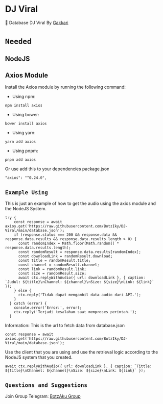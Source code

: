 # DJ Viral
📁 Database DJ Viral
By [Gakkari](https://t.me/Gakkari)

# ```Needed```
## NodeJS
## Axios Module
Install the Axios module by running the following command:
- Using npm:
```
npm install axios
```
- Using bower:
```
bower install axios
```
- Using yarn:
```
yarn add axios
```
- Using pnpm:
```
pnpm add axios
```
Or use add this to your dependencies package.json
```
"axios": "^0.24.0",
```
## ```Example Using```
This is just an example of how to get the audio using the axios module and the NodeJS System.
```
try {
    const response = await axios.get('https://raw.githubusercontent.com/BotzIky/DJ-Viral/main/database.json');
    if (response.status === 200 && response.data && response.data.results && response.data.results.length > 0) {
      const randomIndex = Math.floor(Math.random() * response.data.results.length);
      const randomResult = response.data.results[randomIndex];
      const downloadLink = randomResult.download;
      const title = randomResult.title;
      const channel = randomResult.channel;
      const link = randomResult.link;
      const size = randomResult.size;
      await ctx.replyWithAudio({ url: downloadLink }, { caption: `Judul: ${title}\nChannel: ${channel}\nSize: ${size}\nLink: ${link}` });
    } else {
      ctx.reply('Tidak dapat mengambil data audio dari API.');
    }
  } catch (error) {
    console.error('Error:', error);
    ctx.reply('Terjadi kesalahan saat memproses perintah.');
  }
```
Information: 
This is the url to fetch data from database.json
```
const response = await axios.get('https://raw.githubusercontent.com/BotzIky/DJ-Viral/main/database.json');
```
Use the client that you are using and use the retrieval logic according to the NodeJS system that you created.
```
await ctx.replyWithAudio({ url: downloadLink }, { caption: `Tittle: ${title}\nChannel: ${channel}\nSize: ${size}\nLink: ${link}` });
```
## ```Questions and Suggestions```
Join Group Telegram: [BotzAku Group](https://t.me/Botz_Aku)
